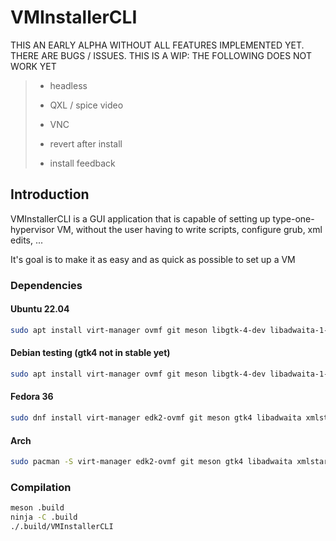 # VMInstallerCLI

THIS AN EARLY ALPHA WITHOUT ALL FEATURES IMPLEMENTED YET. THERE ARE BUGS / ISSUES. THIS IS A WIP: THE FOLLOWING DOES NOT WORK YET

> - headless
>
> - QXL / spice video
>
> - VNC
>
> - revert after install
>
> - install feedback


## Introduction

VMInstallerCLI is a GUI application that is capable of setting up type-one-hypervisor VM, without the user having to write scripts, configure grub, xml edits, ...

It's goal is to make it as easy and as quick as possible to set up a VM

### Dependencies

#### Ubuntu 22.04
```bash
sudo apt install virt-manager ovmf git meson libgtk-4-dev libadwaita-1-dev xmlstarlet qemu swtpm
```

#### Debian testing (gtk4 not in stable yet)
```bash
sudo apt install virt-manager ovmf git meson libgtk-4-dev libadwaita-1-dev xmlstarlet qemu-kvm qemu-efi swtpm
```

#### Fedora 36
```bash
sudo dnf install virt-manager edk2-ovmf git meson gtk4 libadwaita xmlstarlet qemu qemu-kvm qemu-common swtpm
```

#### Arch
```bash
sudo pacman -S virt-manager edk2-ovmf git meson gtk4 libadwaita xmlstarlet qemu-full swtpm
```



### Compilation

```bash
meson .build
ninja -C .build
./.build/VMInstallerCLI
```
